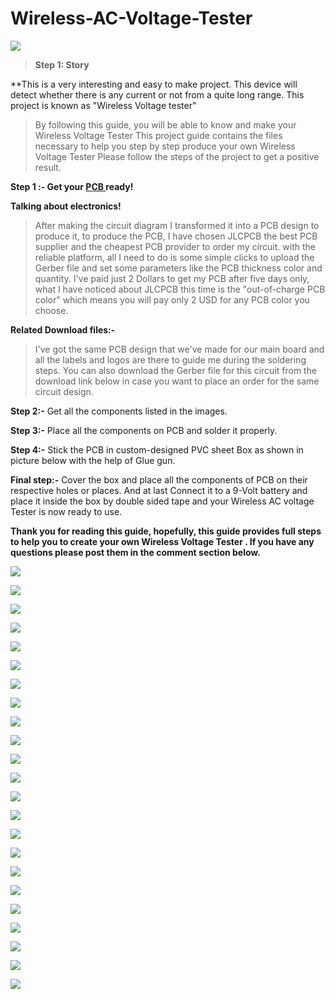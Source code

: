 # Wireless-AC-Voltage-Tester




> 
>
> 
![](vertopal_9bcaed33e8184cd99a66f9fa6dcf44f2/media/image3.png)
> **Step 1: Story**

**This is a very interesting and easy to make project. This device will
detect whether there is any current or not from a quite long range. This
project is known as \"Wireless Voltage tester\"

> By following this guide, you will be able to know and make your
> Wireless Voltage Tester This project guide contains the files necessary
> to help you step by step produce your own Wireless Voltage Tester
> Please follow the steps of the project to get a positive result.


**Step 1 :- Get your [PCB](https://jlcpcb.com/IAT)[ ](https://jlcpcb.com/IAT) ready!**

**Talking about electronics!**



> After making the circuit diagram I transformed it into a PCB design to
> produce it, to produce the PCB, I have chosen JLCPCB the best PCB
> supplier and the cheapest PCB provider to order my circuit. with the
> reliable platform, all I need to do is some simple clicks to upload
> the Gerber file and set some parameters like the PCB thickness color
> and quantity. I've paid just 2 Dollars to get my PCB after five days
> only, what I have noticed about JLCPCB this time is the
> \"out-of-charge PCB color\" which means you will pay only 2 USD for
> any PCB color you choose.

**Related Download files:-**

> I've got the same PCB design that we've made for our main board and
> all the labels and logos are there to guide me during the soldering
> steps. You can also download the Gerber file for this circuit from the
> download link below in case you want to place an order for the same
> circuit design.

**Step 2:-** Get all the components listed in the images.

**Step 3:-** Place all the components on PCB and solder it properly.

**Step 4:-** Stick the PCB in custom-designed PVC sheet Box as shown in
picture below with the help of Glue gun.

**Final step:-** Cover the box and place all the components of PCB on
their respective holes or places. And at last Connect it to a 9-Volt
battery and place it inside the box by double sided tape and your
Wireless AC voltage Tester is now ready to use.

**Thank you for reading this guide, hopefully, this guide provides full
steps to help you to create your own Wireless Voltage Tester . If you
have any questions please post them in the comment section below.**

![](vertopal_9bcaed33e8184cd99a66f9fa6dcf44f2/media/image5.png)

![](vertopal_9bcaed33e8184cd99a66f9fa6dcf44f2/media/image6.png)

![](vertopal_9bcaed33e8184cd99a66f9fa6dcf44f2/media/image7.png)


![](vertopal_9bcaed33e8184cd99a66f9fa6dcf44f2/media/image8.png)

![](vertopal_9bcaed33e8184cd99a66f9fa6dcf44f2/media/image9.png)

![](vertopal_9bcaed33e8184cd99a66f9fa6dcf44f2/media/image10.png)

![](vertopal_9bcaed33e8184cd99a66f9fa6dcf44f2/media/image11.png)



![](vertopal_9bcaed33e8184cd99a66f9fa6dcf44f2/media/image12.png)

![](vertopal_9bcaed33e8184cd99a66f9fa6dcf44f2/media/image13.png)


![](vertopal_9bcaed33e8184cd99a66f9fa6dcf44f2/media/image14.png)

![](vertopal_9bcaed33e8184cd99a66f9fa6dcf44f2/media/image15.png)


![](vertopal_9bcaed33e8184cd99a66f9fa6dcf44f2/media/image16.png)

![](vertopal_9bcaed33e8184cd99a66f9fa6dcf44f2/media/image17.png)


![](vertopal_9bcaed33e8184cd99a66f9fa6dcf44f2/media/image18.png)

![](vertopal_9bcaed33e8184cd99a66f9fa6dcf44f2/media/image19.png)


![](vertopal_9bcaed33e8184cd99a66f9fa6dcf44f2/media/image20.png)

![](vertopal_9bcaed33e8184cd99a66f9fa6dcf44f2/media/image21.png)


![](vertopal_9bcaed33e8184cd99a66f9fa6dcf44f2/media/image12.png)

![](vertopal_9bcaed33e8184cd99a66f9fa6dcf44f2/media/image22.png)

![](vertopal_9bcaed33e8184cd99a66f9fa6dcf44f2/media/image15.png)

![](vertopal_9bcaed33e8184cd99a66f9fa6dcf44f2/media/image23.png)


![](vertopal_9bcaed33e8184cd99a66f9fa6dcf44f2/media/image24.png)

![](vertopal_9bcaed33e8184cd99a66f9fa6dcf44f2/media/image25.png)

